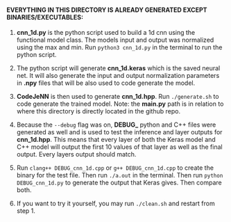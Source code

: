 #### EVERYTHING IN THIS DIRECTORY IS ALREADY GENERATED EXCEPT BINARIES/EXECUTABLES:

1. **cnn_1d.py** is the python script used to build a 1d cnn using the functional model class. The models input and output was normalized using the max and min. Run `python3 cnn_1d.py` in the terminal to run the python script.

1. The python script will generate **cnn_1d.keras** which is the saved neural net. It will also generate the input and output normalization parameters in **.npy** files that will be also used to code generate the model.

1. **CodeJeNN** is then used to generate **cnn_1d.hpp**. Run `./generate.sh` to code generate the trained model. Note: the **main.py** path is in relation to where this directory is directly located in the github repo.

1. Because the `--debug` flag was on, **DEBUG_** python and C++ files were generated as well and is used to test the inference and layer outputs for **cnn_1d.hpp**. This means that every layer of both the Keras model and C++ model will output the first 10 values of that layer as well as the final output. Every layers output should match.

1. Run `clang++ DEBUG_cnn_1d.cpp` or `g++ DEBUG_cnn_1d.cpp` to create the binary for the test file. Then run `./a.out` in the terminal. Then run `python DEBUG_cnn_1d.py` to generate the output that Keras gives. Then compare both.

1. If you want to try it yourself, you may run `./clean.sh` and restart from step 1.